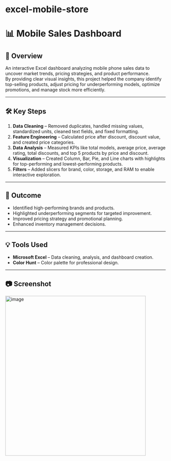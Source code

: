 # excel-mobile-store
# 📊 Mobile Sales Dashboard

## 📌 Overview
An interactive Excel dashboard analyzing mobile phone sales data to uncover market trends, pricing strategies, and product performance.  
By providing clear visual insights, this project helped the company identify top-selling products, adjust pricing for underperforming models, optimize promotions, and manage stock more efficiently.

---

## 🛠 Key Steps
1. **Data Cleaning** – Removed duplicates, handled missing values, standardized units, cleaned text fields, and fixed formatting.
2. **Feature Engineering** – Calculated price after discount, discount value, and created price categories.
3. **Data Analysis** – Measured KPIs like total models, average price, average rating, total discounts, and top 5 products by price and discount.
4. **Visualization** – Created Column, Bar, Pie, and Line charts with highlights for top-performing and lowest-performing products.
5. **Filters** – Added slicers for brand, color, storage, and RAM to enable interactive exploration.

---

## 🎯 Outcome
- Identified high-performing brands and products.
- Highlighted underperforming segments for targeted improvement.
- Improved pricing strategy and promotional planning.
- Enhanced inventory management decisions.

---

## 💡 Tools Used
- **Microsoft Excel** – Data cleaning, analysis, and dashboard creation.
- **Color Hunt** – Color palette for professional design.

---

## 📷 Screenshot
<img width="441" height="502" alt="image" src="https://github.com/user-attachments/assets/15ce1230-a3a0-4e90-b72f-abcec12cc2e5" />
